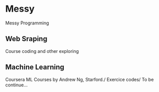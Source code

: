# Messy
Messy Programming

## Web Sraping
Course coding and other exploring

## Machine Learning
Coursera ML Courses by Andrew Ng, Starford./
Exercice codes/
To be continue...
